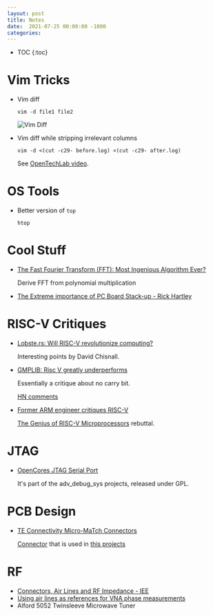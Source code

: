 ```yaml
---
layout: post
title: Notes
date:  2021-07-25 00:00:00 -1000
categories:
---
```


* TOC
{:toc}


# Vim Tricks


* Vim diff

    `vim -d file1 file2`

    ![Vim Diff](/assets/notes/vim_diff.png)

* Vim diff while stripping irrelevant columns 

    `vim -d <(cut -c29- before.log) <(cut -c29- after.log)`

    See [OpenTechLab video](https://youtu.be/xJ0Mfuj0KUQ?t=2635).

# OS Tools

* Better version of `top`

    `htop`

# Cool Stuff

* [The Fast Fourier Transform (FFT): Most Ingenious Algorithm Ever?](https://www.youtube.com/watch?v=h7apO7q16V0)

    Derive FFT from polynomial multiplication

* [The Extreme importance of PC Board Stack-up - Rick Hartley](https://www.altium.com/live-conference/altiumlive-2018-annual-pcb-design-summit/sessions/extreme-importance-pc-board-stack-up)

# RISC-V Critiques

* [Lobste.rs: Will RISC-V revolutionize computing?](https://lobste.rs/s/icegvf/will_risc_v_revolutionize_computing)

    Interesting points by David Chisnall.

* [GMPLIB: Risc V greatly underperforms](https://gmplib.org/list-archives/gmp-devel/2021-September/006013.html)

    Essentially a critique about no carry bit.

    [HN comments](https://news.ycombinator.com/item?id=29420622)

* [Former ARM engineer critiques RISC-V](https://gist.github.com/erincandescent/8a10eeeea1918ee4f9d9982f7618ef68)

   [The Genius of RISC-V Microprocessors](https://erik-engheim.medium.com/the-genius-of-risc-v-microprocessors-b19d735abaa6) rebuttal.

# JTAG

* [OpenCores JTAG Serial Port](https://opencores.org/websvn/listing?repname=adv_debug_sys&path=%2Fadv_debug_sys%2Ftrunk%2FHardware%2Fadv_dbg_if%2Fdoc%2F#path_adv_debug_sys_trunk_Hardware_adv_dbg_if_doc_)

    It's part of the adv_debug_sys projects, released under GPL.

# PCB Design

* [TE Connectivity Micro-MaTch Connectors](https://www.mouser.com/new/te-connectivity/TE-micromatch-valueline/)

   [Connector](https://www.mouser.com/ProductDetail/TE-Connectivity/1-2178710-0?qs=Xjc0wECptJBrx%2Fd8%252BO%252B%2FEw%3D%3D)
   that is used in [this projects](https://youtu.be/N9m-YVJKM8s?t=51)

# RF

* [Connectors, Air Lines and RF Impedance - IEE](http://anlage.umd.edu/Microwave%20Measurements%20for%20Personal%20Web%20Site/Connectors%20Air%20Lines%20and%20RF%20Impedance%2001515916.pdf)
* [Using air lines as references for VNA phase measurements](https://www.armms.org/media/uploads/Using_coaxial_air_lines.pdf)
* Alford 5052 Twinsleeve Microwave Tuner

